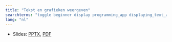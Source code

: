 ```yaml
---
title: "Tekst en grafieken weergeven"
searchterms: "toggle beginner display programming_app displaying_text_and_graphics ipad tablet text graphics android display_block display_graphics app tekst_en_grafieken_weergeven"
lang: "nl"
---
```

 <ul>
 <li class="ng-binding">Slides:
 <a href="translations/nl/beginner/Display.pptx">PPTX</a>,
 <a href="translations/nl/beginner/Display.pdf">PDF</a>
 </li>
 </ul>
